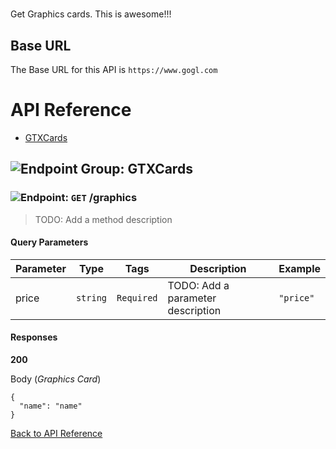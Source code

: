 # 

Get Graphics cards. This is awesome!!!



## Base URL

The Base URL for this API is `https://www.gogl.com`






# <a name="api_reference"></a>API Reference

* [GTXCards](#gtx_cards)

## <a name="gtx_cards"></a>![Endpoint Group: ](https://apidocs.io/img/class.png "GTXCards") GTXCards


### <a name="get_gtx"></a>![Endpoint: ](https://apidocs.io/img/method.png "GetGtx") `GET` /graphics

> TODO: Add a method description



#### Query Parameters
| Parameter | Type | Tags | Description | Example |
|-----------|------| ---- |-------------| ------- |
| price | `string` |  ``` Required ```  | TODO: Add a parameter description | `"price"` | 

#### Responses
**200** 

Body (_Graphics Card_) 
```
{
  "name": "name"
}
```


[Back to API Reference](#api_reference)

